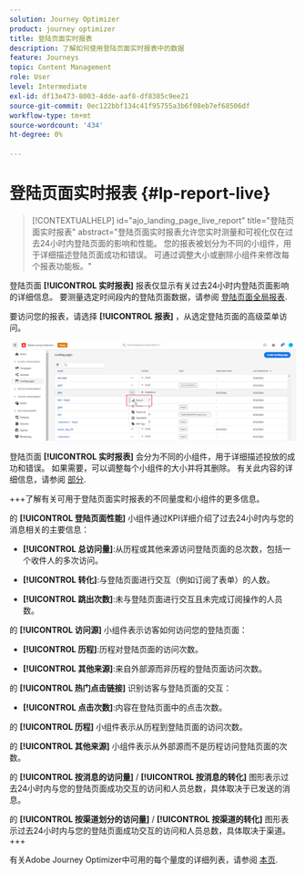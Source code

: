 ```yaml
---
solution: Journey Optimizer
product: journey optimizer
title: 登陆页面实时报表
description: 了解如何使用登陆页面实时报表中的数据
feature: Journeys
topic: Content Management
role: User
level: Intermediate
exl-id: df13e473-8003-4dde-aaf8-df8385c9ee21
source-git-commit: 0ec122bbf134c41f95755a3b6f08eb7ef68506df
workflow-type: tm+mt
source-wordcount: '434'
ht-degree: 0%

---
```


# 登陆页面实时报表 {#lp-report-live}

>[!CONTEXTUALHELP]
>id="ajo_landing_page_live_report"
>title="登陆页面实时报表"
>abstract="登陆页面实时报表允许您实时测量和可视化仅在过去24小时内登陆页面的影响和性能。 您的报表被划分为不同的小组件，用于详细描述登陆页面成功和错误。 可通过调整大小或删除小组件来修改每个报表功能板。"

登陆页面 **[!UICONTROL 实时报表]** 报表仅显示有关过去24小时内登陆页面影响的详细信息。 要测量选定时间段内的登陆页面数据，请参阅 [登陆页面全局报表](lp-report-global.md).

要访问您的报表，请选择 **[!UICONTROL 报表]** ，从选定登陆页面的高级菜单访问。

![](assets/landing_page_report.png)

登陆页面 **[!UICONTROL 实时报表]** 会分为不同的小组件，用于详细描述投放的成功和错误。 如果需要，可以调整每个小组件的大小并将其删除。 有关此内容的详细信息，请参阅 [部分](live-report.md).

+++了解有关可用于登陆页面实时报表的不同量度和小组件的更多信息。

的 **[!UICONTROL 登陆页面性能]** 小组件通过KPI详细介绍了过去24小时内与您的消息相关的主要信息：

* **[!UICONTROL 总访问量]**:从历程或其他来源访问登陆页面的总次数，包括一个收件人的多次访问。

* **[!UICONTROL 转化]**:与登陆页面进行交互（例如订阅了表单）的人数。

* **[!UICONTROL 跳出次数]**:未与登陆页面进行交互且未完成订阅操作的人员数。

的 **[!UICONTROL 访问源]** 小组件表示访客如何访问您的登陆页面：

* **[!UICONTROL 历程]**:历程对登陆页面的访问次数。

* **[!UICONTROL 其他来源]**:来自外部源而非历程的登陆页面访问次数。

的 **[!UICONTROL 热门点击链接]** 识别访客与登陆页面的交互：

* **[!UICONTROL 点击次数]**:内容在登陆页面中的点击次数。

的 **[!UICONTROL 历程]** 小组件表示从历程到登陆页面的访问次数。

的 **[!UICONTROL 其他来源]** 小组件表示从外部源而不是历程访问登陆页面的次数。

的 **[!UICONTROL 按消息的访问量]** / **[!UICONTROL 按消息的转化]** 图形表示过去24小时内与您的登陆页面成功交互的访问和人员总数，具体取决于已发送的消息。

的 **[!UICONTROL 按渠道划分的访问量]** / **[!UICONTROL 按渠道的转化]** 图形表示过去24小时内与您的登陆页面成功交互的访问和人员总数，具体取决于渠道。
+++

有关Adobe Journey Optimizer中可用的每个量度的详细列表，请参阅 [本页](live-report.md#list-of-components-live).
